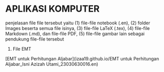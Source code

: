 # APLIKASI KOMPUTER

penjelasan file file tersebut yaitu (1) file-file notebook (.en), (2) folder Images beserta semua file isinya, (3) file-file LaTeX (.tex), (4) file-file Markdown (.md), dan file-file PDF, (5) file-file gambar lain sebagai pendukung file-file tersebut 

1. File EMT

[EMT untuk Perhitungan Aljabar](izaa19.github.io/EMT untuk Perhitungan Aljabar_Isni Azizah Utami_23030630016.en)
